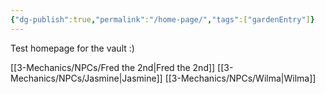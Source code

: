 ```yaml
---
{"dg-publish":true,"permalink":"/home-page/","tags":["gardenEntry"]}
---
```


Test homepage for the vault :)

[[3-Mechanics/NPCs/Fred the 2nd\|Fred the 2nd]]
[[3-Mechanics/NPCs/Jasmine\|Jasmine]]
[[3-Mechanics/NPCs/Wilma\|Wilma]]